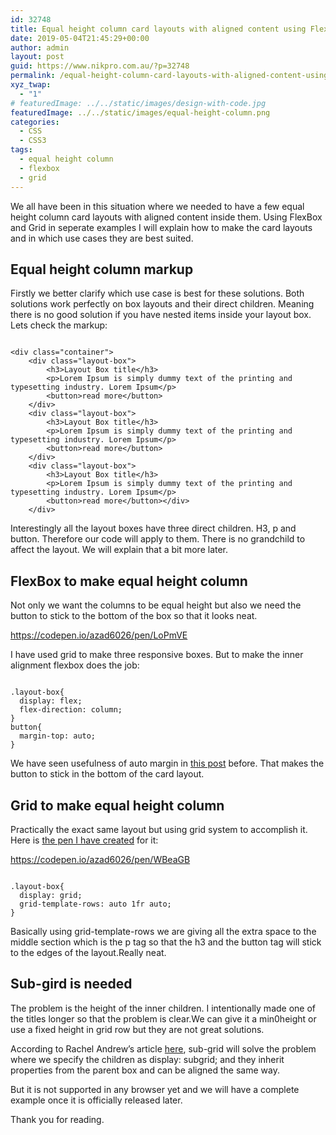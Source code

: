 ```yaml
---
id: 32748
title: Equal height column card layouts with aligned content using FlexBox and Grid explained with examples
date: 2019-05-04T21:45:29+00:00
author: admin
layout: post
guid: https://www.nikpro.com.au/?p=32748
permalink: /equal-height-column-card-layouts-with-aligned-content-using-flexbox-and-grid-explained-with-examples/
xyz_twap:
  - "1"
# featuredImage: ../../static/images/design-with-code.jpg
featuredImage: ../../static/images/equal-height-column.png
categories:
  - CSS
  - CSS3
tags:
  - equal height column
  - flexbox
  - grid
---
```


We all have been in this situation where we needed to have a few equal height column card layouts with aligned content inside them. Using FlexBox and Grid in seperate examples I will explain how to make the card layouts and in which use cases they are best suited.

## Equal height column markup

Firstly we better clarify which use case is best for these solutions. Both solutions work perfectly on box layouts and their direct children. Meaning there is no good solution if you have nested items inside your layout box. Lets check the markup:


```

<div class="container">
    <div class="layout-box">
        <h3>Layout Box title</h3>
        <p>Lorem Ipsum is simply dummy text of the printing and typesetting industry. Lorem Ipsum</p>
        <button>read more</button>
    </div>
    <div class="layout-box">
        <h3>Layout Box title</h3>
        <p>Lorem Ipsum is simply dummy text of the printing and typesetting industry. Lorem Ipsum</p>
        <button>read more</button>
    </div> 
    <div class="layout-box">
        <h3>Layout Box title</h3>
        <p>Lorem Ipsum is simply dummy text of the printing and typesetting industry. Lorem Ipsum</p>
        <button>read more</button></div>
    </div> 

```


Interestingly all the layout boxes have three direct children. H3, p and button. Therefore our code will apply to them. There is no grandchild to affect the layout. We will explain that a bit more later.

## FlexBox to make equal height column

Not only we want the columns to be equal height but also we need the button to stick to the bottom of the box so that it looks neat.

https://codepen.io/azad6026/pen/LoPmVE

I have used grid to make three responsive boxes. But to make the inner alignment flexbox does the job:


```

.layout-box{   
  display: flex;  
  flex-direction: column;
}
button{  
  margin-top: auto;
} 

```


We have seen usefulness of auto margin in [this post](https://www.nikpro.com.au/how-flexbox-and-auto-margin-work-together-with-examples/) before. That makes the button to stick in the bottom of the card layout.

## Grid to make equal height column

Practically the exact same layout but using grid system to accomplish it. Here is <a rel="noreferrer noopener" aria-label="the pen I have created (opens in a new tab)" href="https://codepen.io/azad6026/pen/WBeaGB" target="_blank">the pen I have created</a> for it:

https://codepen.io/azad6026/pen/WBeaGB


```

.layout-box{
  display: grid;
  grid-template-rows: auto 1fr auto;
}

```


Basically using grid-template-rows we are giving all the extra space to the middle section which is the p tag so that the h3 and the button tag will stick to the edges of the layout.Really neat.

## Sub-gird is needed

The problem is the height of the inner children. I intentionally made one of the titles longer so that the problem is clear.We can give it a min0height or use a fixed height in grid row but they are not great solutions.

According to Rachel Andrew&#8217;s article <a rel="noreferrer noopener" aria-label="here (opens in a new tab)" href="https://www.smashingmagazine.com/2018/07/css-grid-2/" target="_blank">here</a>, sub-grid will solve the problem where we specify the children as display: subgrid; and they inherit properties from the parent box and can be aligned the same way.

But it is not supported in any browser yet and we will have a complete example once it is officially released later.

Thank you for reading.
